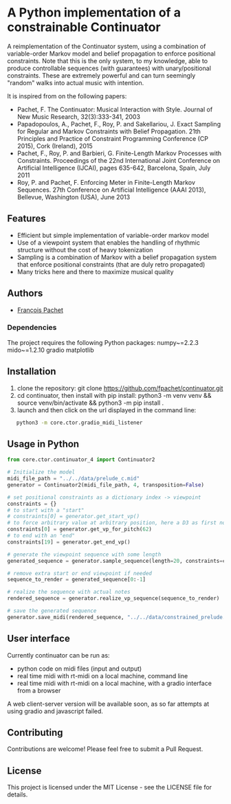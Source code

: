 # A Python implementation of a constrainable Continuator

A reimplementation of the Continuator system, using a combination of variable-order Markov model and belief propagation to enforce positional constraints.
Note that this is the only system, to my knowledge, able to produce controllable sequences (with guarantees) with unary/positional constraints.
These are extremely powerful and can turn seemingly "random" walks into actual music with intention.

It is inspired from on the following papers:
- Pachet, F. The Continuator: Musical Interaction with Style. Journal of New Music Research, 32(3):333-341, 2003
- Papadopoulos, A., Pachet, F., Roy, P. and Sakellariou, J. Exact Sampling for Regular and Markov Constraints with Belief Propagation. 21th Principles and Practice of Constraint Programming Conference (CP 2015), Cork (Ireland), 2015
- Pachet, F., Roy, P. and Barbieri, G. Finite-Length Markov Processes with Constraints. Proceedings of the 22nd International Joint Conference on Artificial Intelligence (IJCAI), pages 635-642, Barcelona, Spain, July 2011
- Roy, P. and Pachet, F. Enforcing Meter in Finite-Length Markov Sequences. 27th Conference on Artificial Intelligence (AAAI 2013), Bellevue, Washington (USA), June 2013

## Features

- Efficient but simple implementation of variable-order markov model
- Use of a viewpoint system that enables the handling of rhythmic structure without the cost of heavy tokenization
- Sampling is a combination of Markov with a belief propagation system that enforce positional constraints (that are duly retro propagated)
- Many tricks here and there to maximize musical quality

## Authors
- [François Pachet](https://github.com/fpachet)

### Dependencies

The project requires the following Python packages:
numpy~=2.2.3
mido~=1.2.10
gradio
matplotlib

## Installation

1. clone the repository: 
git clone https://github.com/fpachet/continuator.git
2. cd continuator, then install with pip install:
python3 -m venv venv && source venv/bin/activate && python3 -m pip install .
3. launch and then click on the url displayed in the command line:
```bash
   python3 -m core.ctor.gradio_midi_listener
```


## Usage in Python

```python
from core.ctor.continuator_4 import Continuator2

# Initialize the model
midi_file_path = "../../data/prelude_c.mid"
generator = Continuator2(midi_file_path, 4, transposition=False)

# set positional constraints as a dictionary index -> viewpoint
constraints = {}
# to start with a "start"
# constraints[0] = generator.get_start_vp()
# to force arbitrary value at arbitrary position, here a D3 as first note
constraints[0] = generator.get_vp_for_pitch(62)
# to end with an "end"
constraints[19] = generator.get_end_vp()

# generate the viewpoint sequence with some length
generated_sequence = generator.sample_sequence(length=20, constraints=constraints)

# remove extra start or end viewpoint if needed
sequence_to_render = generated_sequence[0:-1]

# realize the sequence with actual notes
rendered_sequence = generator.realize_vp_sequence(sequence_to_render)

# save the generated sequence
generator.save_midi(rendered_sequence, "../../data/constrained_prelude.mid", tempo=-1)
```

## User interface
Currently continuator can be run as:
- python code on midi files (input and output)
- real time midi with rt-midi on a local machine, command line
- real time midi with rt-midi on a local machine, with a gradio interface from a browser

A web client-server version will be available soon, as so far attempts at using gradio and javascript failed.

## Contributing

Contributions are welcome! Please feel free to submit a Pull Request.

## License

This project is licensed under the MIT License - see the LICENSE file for details.

